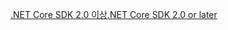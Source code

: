 [<span data-ttu-id="56856-101">.NET Core SDK 2.0 이상</span><span class="sxs-lookup"><span data-stu-id="56856-101">.NET Core SDK 2.0 or later</span></span>](https://www.microsoft.com/net/download)
